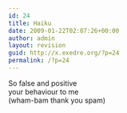 ```yaml
---
id: 24
title: Haiku
date: 2009-01-22T02:07:26+00:00
author: admin
layout: revision
guid: http://x.exedre.org/?p=24
permalink: /?p=24
---
```

<span class="status_text">So false and positive<br /> your behaviour to me<br /> (wham-bam thank you spam)</span>